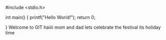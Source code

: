 #include <stdio.h>

int main() {
   printf("Hello World!");
   return 0;
   
}
Welcome to GIT
haiiii mom and dad lets celebrate the festival
its holiday time

